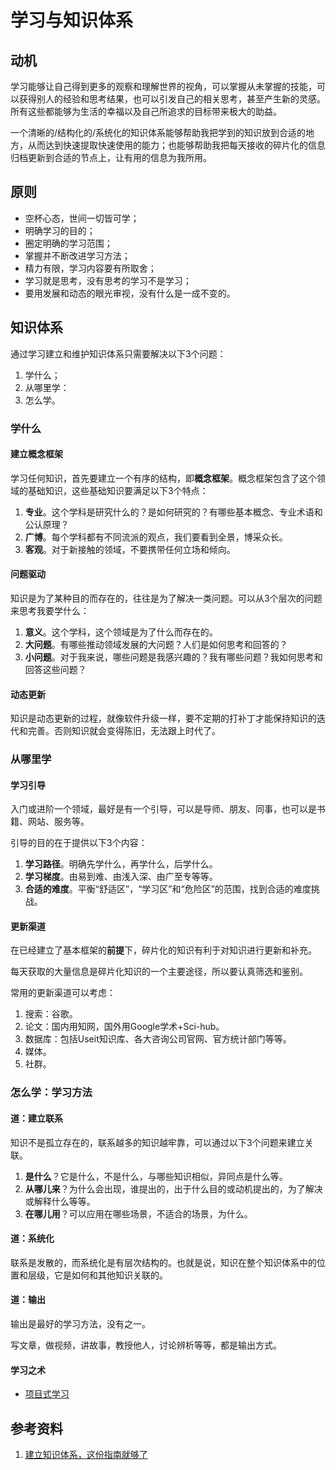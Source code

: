 # 学习与知识体系

## 动机

学习能够让自己得到更多的观察和理解世界的视角，可以掌握从未掌握的技能，可以获得别人的经验和思考结果，也可以引发自己的相关思考，甚至产生新的灵感。所有这些都能够为生活的幸福以及自己所追求的目标带来极大的助益。

一个清晰的/结构化的/系统化的知识体系能够帮助我把学到的知识放到合适的地方，从而达到快速提取快速使用的能力；也能够帮助我把每天接收的碎片化的信息归档更新到合适的节点上，让有用的信息为我所用。

## 原则

- 空杯心态，世间一切皆可学；
- 明确学习的目的；
- 圈定明确的学习范围；
- 掌握并不断改进学习方法；
- 精力有限，学习内容要有所取舍；
- 学习就是思考，没有思考的学习不是学习；
- 要用发展和动态的眼光审视，没有什么是一成不变的。

## 知识体系

通过学习建立和维护知识体系只需要解决以下3个问题：

1. 学什么；
2. 从哪里学：
3. 怎么学。

### 学什么

#### 建立概念框架

学习任何知识，首先要建立一个有序的结构，即**概念框架**。概念框架包含了这个领域的基础知识，这些基础知识要满足以下3个特点：

1. **专业**。这个学科是研究什么的？是如何研究的？有哪些基本概念、专业术语和公认原理？
2. **广博**。每个学科都有不同流派的观点，我们要看到全景，博采众长。
3. **客观**。对于新接触的领域，不要携带任何立场和倾向。

#### 问题驱动

知识是为了某种目的而存在的，往往是为了解决一类问题。可以从3个层次的问题来思考我要学什么：

1. **意义**。这个学科，这个领域是为了什么而存在的。
2. **大问题**。有哪些推动领域发展的大问题？人们是如何思考和回答的？
3. **小问题**。对于我来说，哪些问题是我感兴趣的？我有哪些问题？我如何思考和回答这些问题？

#### 动态更新

知识是动态更新的过程，就像软件升级一样，要不定期的打补丁才能保持知识的迭代和完善。否则知识就会变得陈旧，无法跟上时代了。

### 从哪里学

#### 学习引导

入门或进阶一个领域，最好是有一个引导，可以是导师、朋友、同事，也可以是书籍、网站、服务等。

引导的目的在于提供以下3个内容：

1. **学习路径**。明确先学什么，再学什么，后学什么。
2. **学习梯度**。由易到难、由浅入深、由广至专等等。
3. **合适的难度**。平衡“舒适区”，“学习区”和“危险区”的范围，找到合适的难度挑战。

#### 更新渠道

在已经建立了基本框架的**前提**下，碎片化的知识有利于对知识进行更新和补充。

每天获取的大量信息是碎片化知识的一个主要途径，所以要认真筛选和鉴别。

常用的更新渠道可以考虑：

1. 搜索：谷歌。
2. 论文：国内用知网，国外用Google学术+Sci-hub。
3. 数据库：包括Useit知识库、各大咨询公司官网、官方统计部门等等。
4. 媒体。
5. 社群。

### 怎么学：学习方法

#### 道：建立联系

知识不是孤立存在的，联系越多的知识越牢靠，可以通过以下3个问题来建立关联。

1. **是什么**？它是什么，不是什么，与哪些知识相似，异同点是什么等。
2. **从哪儿来**？为什么会出现，谁提出的，出于什么目的或动机提出的，为了解决或解释什么等等。
3. **在哪儿用**？可以应用在哪些场景，不适合的场景，为什么。

#### 道：系统化

联系是发散的，而系统化是有层次结构的。也就是说，知识在整个知识体系中的位置和层级，它是如何和其他知识关联的。

#### 道：输出

输出是最好的学习方法，没有之一。

写文章，做视频，讲故事，教授他人，讨论辨析等等，都是输出方式。

#### 学习之术

- [项目式学习](https://github.com/anchem/Knowledge/blob/main/learning/projectbasedlearning.md)

## 参考资料

1. [建立知识体系，这份指南就够了](https://mp.weixin.qq.com/s/SZ-Vn587R590RAGyZH-TPA##)
